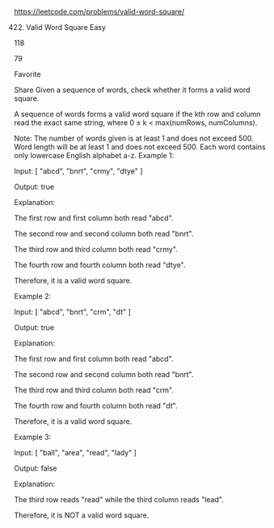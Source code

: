 https://leetcode.com/problems/valid-word-square/

422. Valid Word Square
Easy

118

79

Favorite

Share
Given a sequence of words, check whether it forms a valid word square.

A sequence of words forms a valid word square if the kth row and column read the exact same string, where 0 ≤ k < max(numRows, numColumns).

Note:
The number of words given is at least 1 and does not exceed 500.
Word length will be at least 1 and does not exceed 500.
Each word contains only lowercase English alphabet a-z.
Example 1:

Input:
[
  "abcd",
  "bnrt",
  "crmy",
  "dtye"
]

Output:
true

Explanation:

The first row and first column both read "abcd".

The second row and second column both read "bnrt".

The third row and third column both read "crmy".

The fourth row and fourth column both read "dtye".

Therefore, it is a valid word square.

Example 2:

Input:
[
  "abcd",
  "bnrt",
  "crm",
  "dt"
]

Output:
true

Explanation:

The first row and first column both read "abcd".

The second row and second column both read "bnrt".

The third row and third column both read "crm".

The fourth row and fourth column both read "dt".

Therefore, it is a valid word square.

Example 3:

Input:
[
  "ball",
  "area",
  "read",
  "lady"
]

Output:
false

Explanation:

The third row reads "read" while the third column reads "lead".

Therefore, it is NOT a valid word square.
